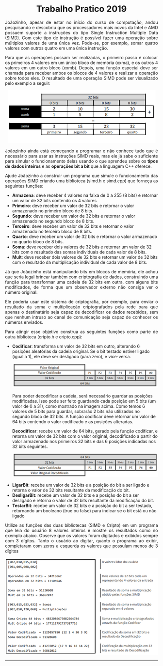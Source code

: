 <h1 align="center"> Trabalho Pratico 2019</h1>
<p align="justify">
Joãozinho, apesar de estar no início do curso de computação, andou pesquisando e descobriu
que os processadores mais novos da Intel e AMD possuem suporte a instruções do tipo Single
Instruction Multiple Data (SIMD). Com este tipo de instrução é possível fazer uma operação
sobre múltiplos valores de uma única vez. Pode-se, por exemplo, somar quatro valores com
outros quatro em uma única instrução.
</p>
<p align="justify">
Para que as operações possam ser realizadas, o primeiro passo é colocar os primeiros 4 valores
em um único bloco de memória (xxma), e os outros 4 valores em um outro bloco (xxmb).
Depois, uma função especial deve ser chamada para receber ambos os blocos de 4 valores e
realizar a operação sobre todos eles. O resultado de uma operação SIMD pode ser visualizado
pelo exemplo a seguir:
</p>
<p align="center">
<img src = "https://github.com/ArthurOlive/Trabalho-Pratico-2019.2/blob/master/img/img01.PNG">
</p>
<p align="justify">
Joãozinho ainda está começando a programar e não conhece tudo que é necessário para usar as
instruções SIMD reais, mas ele já sabe o suficiente para simular o funcionamento delas usando o
que aprendeu sobre os <b>tipos de dados inteiros</b> e as <b>operações bit a bit</b> que a linguagem C++
oferece.
<p>
<p align="justify">
Ajude Joãozinho a construir um programa que simule o funcionamento das operações SIMD
criando uma biblioteca (simd.h e simd.cpp) que forneça as seguintes funções:
</p>
<ul>
  <li align="justify">
    <b>Armazena</b>: deve receber 4 valores na faixa de 0 a 255 (8 bits) e retornar um valor de 32
bits contendo os 4 valores
  </li>
  <li>
   <b>Primeiro</b>: deve receber um valor de 32 bits e retornar o valor armazenado no primeiro
bloco de 8 bits.
  </li>
  <li>
  <b>Segundo</b>: deve receber um valor de 32 bits e retornar o valor armazenado no segundo
bloco de 8 bits.
  </li>
  <li>
    <b>Terceiro</b>: deve receber um valor de 32 bits e retornar o valor armazenado no terceiro
bloco de 8 bits.
  </li>
  <li>
  <b>Quarto</b>: deve receber um valor de 32 bits e retornar o valor armazenado no quarto
bloco de 8 bits.
  </li>
  <li>
    <b>Soma</b>: deve receber dois valores de 32 bits e retornar um valor de 32 bits com o
resultado das somas individuais de cada valor de 8 bits.
  </li>
  <li>
  <b>Mult</b>: deve receber dois valores de 32 bits e retornar um valor de 32 bits com o
resultado da multiplicação individual de cada valor de 8 bits.
  </li>
 </ul>
  <p align="justify">
  Já que Joãozinho está manipulando bits em blocos de memória, ele achou que seria legal brincar
também com criptografia de dados, construindo uma função para transformar uma cadeia de 32
bits em outra, com alguns bits modificados, de forma que um observador externo não consiga
ver o número original.
  <p align="justify">
Ele poderia usar este sistema de criptografia, por exemplo, para enviar o resultado da soma e
multiplicação criptografados pela rede para que apenas o destinatário seja capaz de decodificar
os dados recebidos, sem que nenhum intruso ao canal de comunicação seja capaz de conhecer
os números enviados.
    </p>
    <p align="justify">
Para atingir esse objetivo construa as seguintes funções como parte de outra biblioteca (cripto.h
e cripto.cpp):
  </p>
  <ul>
  <li>
    <b>Codificar</b>: transforma um valor de 32 bits em outro, alterando 6 posições aleatórias da
cadeia original. Se o bit testado estiver ligado (igual a 1), ele deve ser desligado (para
zero), e vice-versa.
  <p align="center">
    <img src = "https://github.com/ArthurOlive/Trabalho-Pratico-2019.2/blob/master/img/img02.PNG"/> 
  </p>
    <p>
      Para poder decodificar a cadeia, será necessário guardar as posições modificadas. Isso
pode ser feito guardando cada posição em 5 bits (um valor de 0 a 31), como mostrado
na imagem acima. Como temos 6 valores de 5 bits para guardar, sobrarão 2 bits não
utilizados no segundo bloco de 32 bits. A função codificar deve retornar um valor de
64 bits contendo o valor codificado e as posições alteradas.
    </p>
  </li>
  <b>Decodificar</b>: recebe um valor de 64 bits, gerado pela função codificar, e retorna um
valor de 32 bits com o valor original, decodificado a partir do valor armazenado nos
primeiros 32 bits e das 6 posições indicadas nos 32 bits seguintes.
<p align="center">
  <img src="https://github.com/ArthurOlive/Trabalho-Pratico-2019.2/blob/master/img/img03.PNG">
  </p>
  <li>
    <b>LigarBit</b>: recebe um valor de 32 bits e a posição do bit a ser ligado e retorna o valor de
32 bits resultante da modificação do bit.
  </li>
  <li>
    <b>DesligarBit</b>: recebe um valor de 32 bits e a posição do bit a ser desligado e retorna o
valor de 32 bits resultante da modificação do bit.
  </li>
  <li>
    <b>TestarBit</b>: recebe um valor de 32 bits e a posição do bit a ser testado, retornando um
booleano (true ou false) para indicar se o bit está ou não ligado
  </li>
  </ul>
  <p align="justify">
  Utilize as funções das duas bibliotecas (SIMD e Cripto) em um programa que leia do usuário 8
valores inteiros e mostre os resultados como no exemplo abaixo. Observe que os valores foram
digitados e exibidos sempre com 3 dígitos. Tanto o usuário ao digitar, quanto o programa ao
exibir, completaram com zeros a esquerda os valores que possuíam menos de 3 dígitos
  </p>
  <p align="center">
  <img src ="https://github.com/ArthurOlive/Trabalho-Pratico-2019.2/blob/master/img/img04.PNG">
  </p>
<hr></hr>
